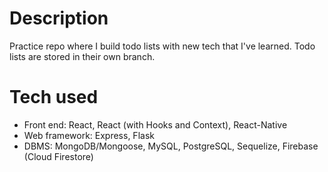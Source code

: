 # Description
Practice repo where I build todo lists with new tech that I've learned. Todo lists are stored in their own branch.

# Tech used
  - Front end: React, React (with Hooks and Context), React-Native
  - Web framework: Express, Flask
  - DBMS: MongoDB/Mongoose, MySQL, PostgreSQL, Sequelize, Firebase (Cloud Firestore)
